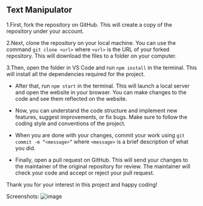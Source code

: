 ## Text Manipulator 

1.First, fork the repository on GitHub. This will create a copy of the repository under your account.

2.Next, clone the repository on your local machine. You can use the command `git clone <url>` where `<url>` is the URL of your forked repository. This will download the files to a folder on your computer.

3.Then, open the folder in VS Code and run `npm install` in the terminal. This will install all the dependencies required for the project.

- After that, run `npm start` in the terminal. This will launch a local server and open the website in your browser. You can make changes to the code and see them reflected on the website.

- Now, you can understand the code structure and implement new features, suggest improvements, or fix bugs. Make sure to follow the coding style and conventions of the project.

- When you are done with your changes, commit your work using `git commit -m “<message>”` where `<message>` is a brief description of what you did.

- Finally, open a pull request on GitHub. This will send your changes to the maintainer of the original repository for review. The maintainer will check your code and accept or reject your pull request.

Thank you for your interest in this project and happy coding!


Screenshots:
![image](https://github.com/AKBuggy/TextManipulator-React/assets/95762611/0c90e779-13c3-431d-9c03-1765c49e5f36)
